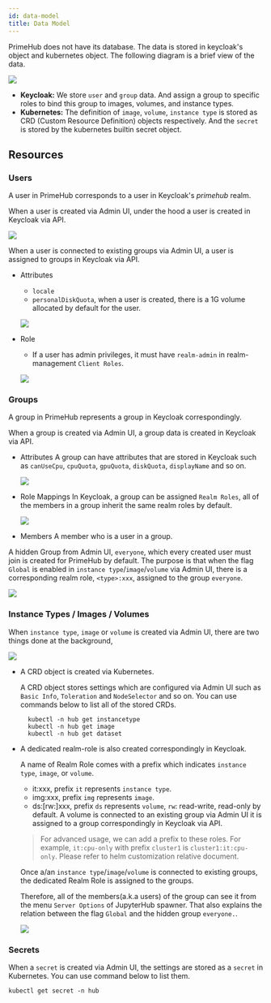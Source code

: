```yaml
---
id: data-model
title: Data Model
---
```


PrimeHub does not have its database. The data is stored in keycloak's object and kubernetes object. The following diagram is a brief view of the data.

![](assets/primehub-data-model-diagram_1.png)

- **Keycloak:** We store `user` and `group` data. And assign a group to specific roles to bind this group to images, volumes, and instance types.
- **Kubernetes:** The definition of  `image`, `volume`, `instance type` is stored as CRD (Custom Resource Definition) objects respectively. And the `secret` is stored by the kubernetes builtin secret object.

## Resources

### Users

A user in PrimeHub corresponds to a user in Keycloak's *primehub* realm.

When a user is created via Admin UI, under the hood a user is created in Keycloak via API.

![](assets/primehub-data-model-diagram_2.png)

When a user is connected to existing groups via Admin UI, a user is assigned to groups in Keycloak via API.

- Attributes
    - `locale`
    - `personalDiskQuota`, when a user is created, there is a 1G volume allocated by default for the user.

    ![](assets/primehub-data-model-snapshot_1.png)

- Role
    - If a user has admin privileges, it must have `realm-admin` in realm-management `Client Roles`.

    ![](assets/primehub-data-model-snapshot_2.png)

### Groups

A group in PrimeHub represents a group in Keycloak correspondingly.

When a group is created via Admin UI, a group data is created in Keycloak via API.

- Attributes
A group can have attributes that are stored in Keycloak such as `canUseCpu`, `cpuQuota`, `gpuQuota`, `diskQuota`, `displayName` and so on.

    ![](assets/primehub-data-model-snapshot_3.png)

- Role Mappings
In Keycloak, a group can be assigned `Realm Roles`, all of the members in a group inherit the same realm roles by default.

    ![](assets/primehub-data-model-snapshot_4.png)

- Members
A member who is a user in a group.

A hidden Group from Admin UI, `everyone`, which every created user must join is created for PrimeHub by default. The purpose is that when the flag `Global` is enabled in `instance type`/`image`/`volume` via Admin UI, there is a corresponding realm role, `<type>:xxx`, assigned to the group `everyone`.

![](assets/primehub-data-model-snapshot_5.png)

### Instance Types / Images / Volumes

When `instance type`, `image` or `volume` is created via Admin UI, there are two things done at the background,

![](assets/primehub-data-model-diagram_3.png)

- A CRD object is created via Kubernetes.

    A CRD object stores settings which are configured via Admin UI such as `Basic Info`, `Toleration` and `NodeSelector` and so on. You can use commands below to list all of the stored CRDs.

        kubectl -n hub get instancetype
        kubectl -n hub get image
        kubectl -n hub get dataset

- A dedicated realm-role is also created correspondingly in Keycloak.

    A name of Realm Role comes with a prefix which indicates `instance type`, `image`, or `volume`.

    - it:xxx, prefix `it` represents `instance type`.
    - img:xxx, prefix `img` represents `image`.
    - ds:[rw:]xxx, prefix `ds` represents `volume`, `rw`: read-write, read-only by default.
    A volume is connected to an existing group via Admin UI it is assigned to a group correspondingly in Keycloak via API.

    > For advanced usage, we can add a prefix to these roles. For example, `it:cpu-only` with prefix `cluster1` is `cluster1:it:cpu-only`. Please refer to helm customization relative document.

    Once a/an `instance type`/`image`/`volume` is connected to existing groups, the dedicated Realm Role is assigned to the groups. 

    Therefore, all of the members(a.k.a users) of the group can see it from the menu `Server Options`  of JupyterHub spawner. That also explains the relation between the flag `Global` and the hidden group `everyone.`.

    ![](assets/primehub-data-model-snapshot_6.png)

### Secrets

When a `secret` is created via Admin UI, the settings are stored as a `secret` in Kubernetes. You can use command below to list them.

    kubectl get secret -n hub

